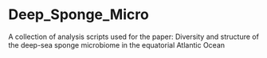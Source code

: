 # Deep_Sponge_Micro
A collection of analysis scripts used for the paper: Diversity and structure of the deep-sea sponge microbiome in the equatorial Atlantic Ocean
